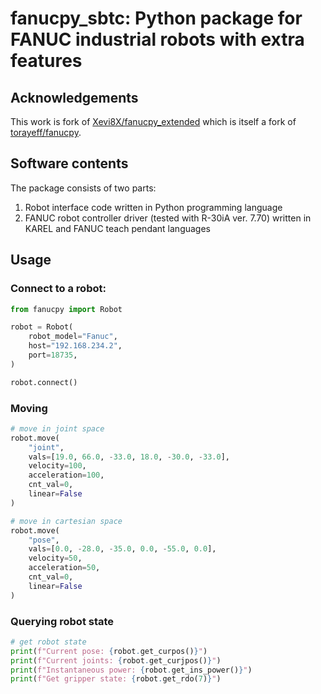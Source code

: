 # fanucpy_sbtc: Python package for FANUC industrial robots with extra features

## Acknowledgements
This work is fork of [Xevi8X/fanucpy_extended](https://github.com/Xevi8X/fanucpy_extended) which is itself a fork of [torayeff/fanucpy](https://github.com/torayeff/fanucpy).

## Software contents
The package consists of two parts: 
1. Robot interface code written in Python programming language
2. FANUC robot controller driver (tested with R-30iA ver. 7.70) written in KAREL and FANUC teach pendant languages

## Usage
### Connect to a robot:
```python
from fanucpy import Robot

robot = Robot(
    robot_model="Fanuc",
    host="192.168.234.2",
    port=18735,
)

robot.connect()
```

### Moving
```python
# move in joint space
robot.move(
    "joint",
    vals=[19.0, 66.0, -33.0, 18.0, -30.0, -33.0],
    velocity=100,
    acceleration=100,
    cnt_val=0,
    linear=False
)

# move in cartesian space
robot.move(
    "pose",
    vals=[0.0, -28.0, -35.0, 0.0, -55.0, 0.0],
    velocity=50,
    acceleration=50,
    cnt_val=0,
    linear=False
)
```

### Querying robot state
```python
# get robot state
print(f"Current pose: {robot.get_curpos()}")
print(f"Current joints: {robot.get_curjpos()}")
print(f"Instantaneous power: {robot.get_ins_power()}")
print(f"Get gripper state: {robot.get_rdo(7)}")
```

